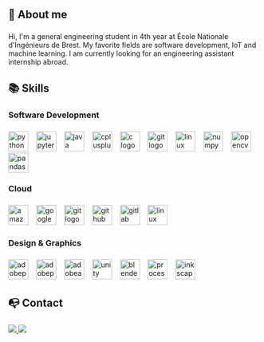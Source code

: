 <h2 align="left">🧑 About me</h2>

###

<p align="left">Hi, I'm a general engineering student in 4th year at École Nationale d'Ingénieurs de Brest. My favorite fields are software development, IoT and machine learning. I am currently looking for an engineering assistant internship abroad.</p>

###

<p align="left"></p>

###

<h2 align="left">📚 Skills</h2>

###

<h3 align="left">Software Development</h3>

###

<div align="left">
  <img src="https://skillicons.dev/icons?i=py" height="40" alt="python logo"  />
  <img width="8" />
  <img src="https://cdn.jsdelivr.net/gh/devicons/devicon/icons/jupyter/jupyter-original.svg" height="40" alt="jupyter logo"  />
  <img width="8" />
  <img src="https://skillicons.dev/icons?i=java" height="40" alt="java logo"  />
  <img width="8" />
  <img src="https://skillicons.dev/icons?i=cpp" height="40" alt="cplusplus logo"  />
  <img width="8" />
  <img src="https://skillicons.dev/icons?i=c" height="40" alt="c logo"  />
  <img width="8" />
  <img src="https://skillicons.dev/icons?i=git" height="40" alt="git logo"  />
  <img width="8" />
  <img src="https://skillicons.dev/icons?i=linux" height="40" alt="linux logo"  />
  <img width="8" />
  <img src="https://cdn.jsdelivr.net/gh/devicons/devicon/icons/numpy/numpy-original.svg" height="40" alt="numpy logo"  />
  <img width="8" />
  <img src="https://cdn.jsdelivr.net/gh/devicons/devicon/icons/opencv/opencv-original.svg" height="40" alt="opencv logo"  />
  <img width="8" />
  <img src="https://cdn.jsdelivr.net/gh/devicons/devicon/icons/pandas/pandas-original.svg" height="40" alt="pandas logo"  />
</div>

###

<h3 align="left">Cloud</h3>

###

<div align="left">
  <img src="https://skillicons.dev/icons?i=aws" height="40" alt="amazonwebservices logo"  />
  <img width="8" />
  <img src="https://skillicons.dev/icons?i=gcp" height="40" alt="googlecloud logo"  />
  <img width="8" />
  <img src="https://skillicons.dev/icons?i=git" height="40" alt="git logo"  />
  <img width="8" />
  <img src="https://skillicons.dev/icons?i=github" height="40" alt="github logo"  />
  <img width="8" />
  <img src="https://skillicons.dev/icons?i=gitlab" height="40" alt="gitlab logo"  />
  <img width="8" />
  <img src="https://skillicons.dev/icons?i=linux" height="40" alt="linux logo"  />
</div>

###

<h3 align="left">Design & Graphics</h3>

###

<div align="left">
  <img src="https://skillicons.dev/icons?i=ps" height="40" alt="adobephotoshop logo"  />
  <img width="8" />
  <img src="https://skillicons.dev/icons?i=pr" height="40" alt="adobepremierepro logo"  />
  <img width="8" />
  <img src="https://skillicons.dev/icons?i=ae" height="40" alt="adobeaftereffects logo"  />
  <img width="8" />
  <img src="https://skillicons.dev/icons?i=unity" height="40" alt="unity logo"  />
  <img width="8" />
  <img src="https://skillicons.dev/icons?i=blender" height="40" alt="blender logo"  />
  <img width="8" />
  <img src="https://skillicons.dev/icons?i=processing" height="40" alt="processing logo"  />
  <img width="8" />
  <img src="https://cdn.jsdelivr.net/gh/devicons/devicon/icons/inkscape/inkscape-original.svg" height="40" alt="inkscape logo"  />
</div>

###

<p align="left"></p>

###

<h2 align="left">📭 Contact</h2>

###

<p align="left">
  <a href="https://www.linkedin.com/in/mael-cr/">
		<img src="https://img.shields.io/badge/-LINKEDIN-0077B5?style=for-the-badge&logo=linkedin&logoColor=white">
	</a>
  <a href="mailto:mael.cainjo@gmail.com">
		<img src="https://img.shields.io/badge/-GMAIL-D14836?style=for-the-badge&logo=gmail&logoColor=white">
	</a>
</p>

###